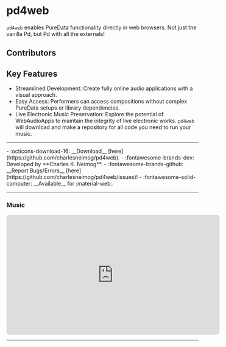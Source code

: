 # pd4web

`pd4web` enables PureData functionality directly in web browsers. Not just the vanilla Pd, but Pd with all the externals!

<h2>Contributors</h2>

<div id="libcontributors"></div>

<script>
async function updateList() {
    const repoOwner = 'charlesneimog';
    const repoName = 'pd4web';
    try {
        const res = await fetch(`https://api.github.com/repos/${repoOwner}/${repoName}/contributors`);
        const contributors = await res.json();
        const container = document.getElementById('libcontributors');
        contributors.forEach(user => {
            console.log(user);
            const link = document.createElement('a');
            link.href = `https://github.com/${user.login}`;
            link.target = '_blank';
            const img = document.createElement('img');
            img.src = `${user.avatar_url}`;
            img.alt = user.login;
            img.className = 'libavatar';
            link.appendChild(img);
            container.appendChild(link);
        });
    } catch(err) {
        console.error(err);
    }
}
updateList();
</script>

<h2>Key Features</h2>

* Streamlined Development: Create fully online audio applications with a visual approach.
* Easy Access: Performers can access compositions without complex PureData setups or library dependencies.
* Live Electronic Music Preservation: Explore the potential of WebAudioApps to maintain the integrity of live electronic works. `pd4web` will download and make a repository for all code you need to run your music.

---
<div class="grid cards" markdown>
- :octicons-download-16: __Download__ [here](https://github.com/charlesneimog/pd4web).
- :fontawesome-brands-dev: Developed by **Charles K. Neimog**.
- :fontawesome-brands-github: __Report Bugs/Errors__ [here](https://github.com/charlesneimog/pd4web/issues)!
- :fontawesome-solid-computer: __Available__ for :material-web:.
</div>

---
<h3>Music</h3>

<div style="display: grid; grid-template-columns: repeat(2, 1fr); gap: 20px; justify-items: start;">
    <iframe style="border-radius: 8px" width="560" height="315" src="https://www.youtube.com/embed/ym5nmBIzyh0" title="YouTube video player" frameborder="0" allow="accelerometer; autoplay; clipboard-write; encrypted-media; gyroscope; picture-in-picture; web-share" referrerpolicy="strict-origin-when-cross-origin" allowfullscreen></iframe>
</div>

---

<script src="https://giscus.app/client.js"
        data-repo="charlesneimog/Awesome-PD"
        data-repo-id="R_kgDOLaunFg"
        data-category="Comments"
        data-category-id="DIC_kwDOLaunFs4CnXHy"
        data-mapping="title"
        data-strict="0"
        data-reactions-enabled="1"
        data-emit-metadata="0"
        data-input-position="bottom"
        data-theme="preferred_color_scheme"
        data-lang="en"
        data-loading="lazy"
        crossorigin="anonymous"
        async>
</script>
